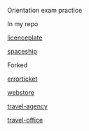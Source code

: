 Orientation exam practice

In my repo

[licenceplate](https://github.com/Atis0505/pallida-orientation-exam)

[spaceship](https://github.com/greenfox-academy/corsac-orientation-exam)

Forked

[errorticket](https://github.com/L0riana/corsac-orientation-exam-retake)

[webstore](https://github.com/L0riana/pallida-orientation-exam-retake)

[travel-agency](https://github.com/L0riana/macrotis-orientation-exam)

[travel-office](https://github.com/L0riana/traveloffice)
